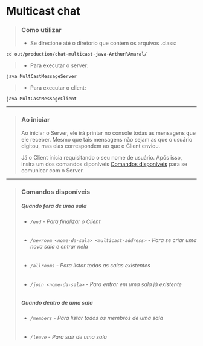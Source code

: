 # Multicast chat
>### Como utilizar
> - Se direcione até o diretorio que contem os arquivos .class:
 ```shell script
cd out/production/chat-multicast-java-ArthurRAmaral/
```
>- Para executar o server:
```shell script
java MultCastMessageServer
 ```
>- Para executar o client:
```shell script
java MultCastMessageClient
```
---
>### Ao iniciar
>Ao iniciar o Server, ele irá printar no console todas as mensagens que ele receber.
>Mesmo que tais mensagens não sejam as que o usuário digitou, mas elas correspondem ao que o Client enviou.
>
>Já o Client inicia requisitando o seu nome de usuário.
>Após isso, insira um dos comandos diponíveis [Comandos disponíveis](#commands) para se comunicar com o Server.
---
> ### <a name="commands"></a> Comandos disponíveis
> ##### Quando fora de uma sala 
> - ###### `/end` - Para finalizar o Client
> - ###### `/newroom <nome-da-sala> <multicast-address>` - Para se criar uma nova sala e entrar nela
> - ###### `/allrooms` - Para listar todas as salas existentes
> - ###### `/join <nome-da-sala>` - Para entrar em uma sala já existente
> ##### Quando dentro de uma sala 
> - ###### `/members` - Para listar todos os membros de uma sala
> - ###### `/leave` - Para sair de uma sala
